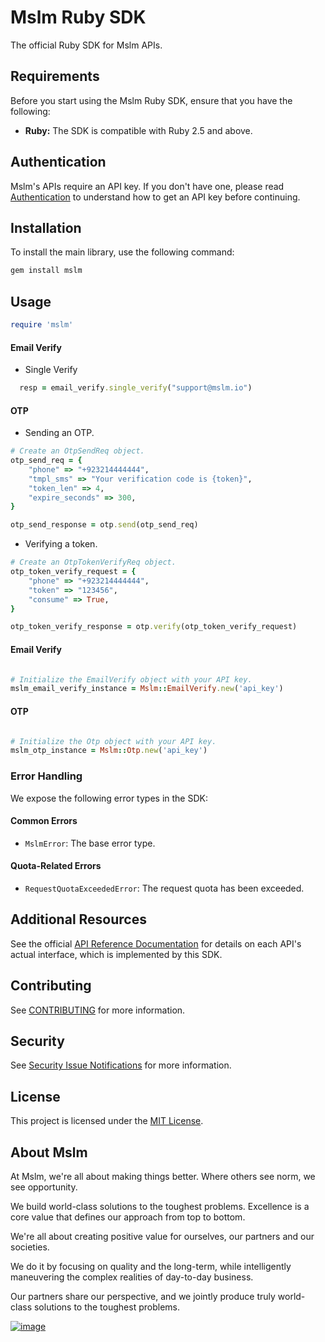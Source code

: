# Mslm Ruby SDK

The official Ruby SDK for Mslm APIs.

## Requirements

Before you start using the Mslm Ruby SDK, ensure that you have the following:

- **Ruby:** The SDK is compatible with Ruby 2.5 and above.

## Authentication

Mslm's APIs require an API key. If you don't have one, please read
[Authentication](https://mslm.io/docs/api/authentication) to understand how to
get an API key before continuing.

## Installation

To install the main library, use the following command:

```bash
gem install mslm
```

## Usage

```ruby
require 'mslm'

```

#### Email Verify

- Single Verify

```ruby
  resp = email_verify.single_verify("support@mslm.io")
```

#### OTP

- Sending an OTP.

```ruby
# Create an OtpSendReq object.
otp_send_req = {
    "phone" => "+923214444444",
    "tmpl_sms" => "Your verification code is {token}",
    "token_len" => 4,
    "expire_seconds" => 300,
}

otp_send_response = otp.send(otp_send_req)

```

- Verifying a token.

```ruby
# Create an OtpTokenVerifyReq object.
otp_token_verify_request = {
    "phone" => "+923214444444",
    "token" => "123456",
    "consume" => True,
}

otp_token_verify_response = otp.verify(otp_token_verify_request)
```

#### Email Verify

```ruby

# Initialize the EmailVerify object with your API key.
mslm_email_verify_instance = Mslm::EmailVerify.new('api_key')
```

#### OTP

```ruby

# Initialize the Otp object with your API key.
mslm_otp_instance = Mslm::Otp.new('api_key')
```

### Error Handling

We expose the following error types in the SDK:

#### Common Errors

- `MslmError`: The base error type.

#### Quota-Related Errors

- `RequestQuotaExceededError`: The request quota has been exceeded.

## Additional Resources

See the official [API Reference Documentation](https://mslm.io/docs/api) for
details on each API's actual interface, which is implemented by this SDK.

## Contributing

See [CONTRIBUTING](CONTRIBUTING.md) for more information.

## Security

See [Security Issue
Notifications](CONTRIBUTING.md#security-issue-notifications) for more
information.

## License

This project is licensed under the [MIT License](LICENSE).

## About Mslm

At Mslm, we're all about making things better. Where others see norm, we see
opportunity.

We build world-class solutions to the toughest problems. Excellence is a core
value that defines our approach from top to bottom.

We're all about creating positive value for ourselves, our partners and our
societies.

We do it by focusing on quality and the long-term, while intelligently
maneuvering the complex realities of day-to-day business.

Our partners share our perspective, and we jointly produce truly world-class
solutions to the toughest problems.

[![image](https://avatars.githubusercontent.com/u/50307970?s=200&v=4)](https://mslm.io/)
